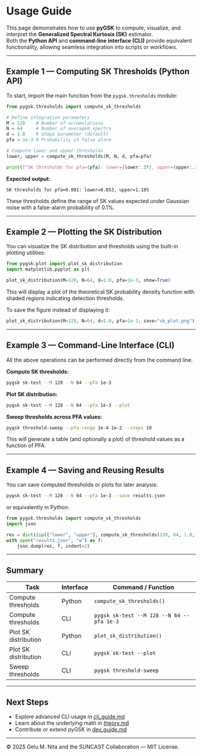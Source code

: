 # Usage Guide

This page demonstrates how to use **pyGSK** to compute, visualize, and interpret the **Generalized Spectral Kurtosis (SK)** estimator.  
Both the **Python API** and **command-line interface (CLI)** provide equivalent functionality, allowing seamless integration into scripts or workflows.

---

## Example 1 — Computing SK Thresholds (Python API)

To start, import the main function from the `pygsk.thresholds` module:

```python
from pygsk.thresholds import compute_sk_thresholds

# Define integration parameters
M = 128    # Number of accumulations
N = 64     # Number of averaged spectra
d = 1.0    # Shape parameter (default)
pfa = 1e-3 # Probability of false alarm

# Compute lower and upper thresholds
lower, upper = compute_sk_thresholds(M, N, d, pfa=pfa)

print(f"SK thresholds for pfa={pfa}: lower={lower:.3f}, upper={upper:.3f}")
```

**Expected output:**

```
SK thresholds for pfa=0.001: lower=0.853, upper=1.185
```

These thresholds define the range of SK values expected under Gaussian noise with a false-alarm probability of 0.1%.

---

## Example 2 — Plotting the SK Distribution

You can visualize the SK distribution and thresholds using the built-in plotting utilities:

```python
from pygsk.plot import plot_sk_distribution
import matplotlib.pyplot as plt

plot_sk_distribution(M=128, N=64, d=1.0, pfa=1e-3, show=True)
```

This will display a plot of the theoretical SK probability density function with shaded regions indicating detection thresholds.

To save the figure instead of displaying it:

```python
plot_sk_distribution(M=128, N=64, d=1.0, pfa=1e-3, save="sk_plot.png")
```

---

## Example 3 — Command-Line Interface (CLI)

All the above operations can be performed directly from the command line.

**Compute SK thresholds:**

```bash
pygsk sk-test --M 128 --N 64 --pfa 1e-3
```

**Plot SK distribution:**

```bash
pygsk sk-test --M 128 --N 64 --pfa 1e-3 --plot
```

**Sweep thresholds across PFA values:**

```bash
pygsk threshold-sweep --pfa-range 1e-4 1e-2 --steps 10
```

This will generate a table (and optionally a plot) of threshold values as a function of PFA.

---

## Example 4 — Saving and Reusing Results

You can save computed thresholds or plots for later analysis:

```bash
pygsk sk-test --M 128 --N 64 --pfa 1e-3 --save results.json
```

or equivalently in Python:

```python
from pygsk.thresholds import compute_sk_thresholds
import json

res = dict(zip(["lower", "upper"], compute_sk_thresholds(128, 64, 1.0, 1e-3)))
with open("results.json", "w") as f:
    json.dump(res, f, indent=2)
```

---

## Summary

| Task | Interface | Command / Function |
|------|------------|--------------------|
| Compute thresholds | Python | `compute_sk_thresholds()` |
| Compute thresholds | CLI | `pygsk sk-test --M 128 --N 64 --pfa 1e-3` |
| Plot SK distribution | Python | `plot_sk_distribution()` |
| Plot SK distribution | CLI | `pygsk sk-test --plot` |
| Sweep thresholds | CLI | `pygsk threshold-sweep` |

---

## Next Steps

- Explore advanced CLI usage in [cli_guide.md](cli_guide.md)  
- Learn about the underlying math in [theory.md](theory.md)  
- Contribute or extend pyGSK in [dev_guide.md](dev_guide.md)

---

© 2025 Gelu M. Nita and the SUNCAST Collaboration — MIT License.
